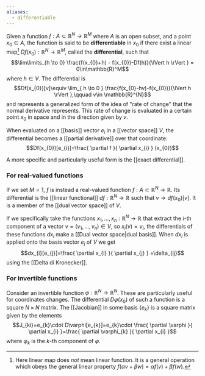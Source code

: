 ```yaml
---
aliases:
  - differentiable
---
```

Given a function $f:A\subset \mathbb{R}^{N}\to \mathbb{R}^{M}$ where $A$ is an open subset, and a point $x_{0}\in A$, the function is said to be **differentiable** in $x_{0}$ if there exist a linear map[^1] $Df(x_{0}):\mathbb{R}^{N}\to \mathbb{R}^{M}$, called the **differential**, such that
$$\lim\limits_{h \to 0} \frac{f(x_{0}+h) - f(x_{0})-Df(h)}{\lVert h \rVert } = 0\in\mathbb{R}^M$$
where $h\in V$. The differential is
$$Df(x_{0})[v]\equiv \lim_{ h \to 0 } \frac{f(x_{0}-hv)-f(x_{0})}{\lVert h \rVert },\qquad v\in \mathbb{R}^{N}$$
and represents a generalized form of the idea of "rate of change" that the normal derivative represents. This rate of change is evaluated in a certain point $x_{0}$ in space and in the direction given by $v$.

When evaluated on a [[basis]] vector $e_{i}$ in a [[vector space]] $V$, the differential becomes a [[partial derivative]] over that coordinate:
$$Df(x_{0})[e_{i}]=\frac{ \partial f }{ \partial x_{i} } (x_{0})$$

A more specific and particularly useful form is the [[exact differential]].
### For real-valued functions
If we set $M=1$, $f$ is instead a real-valued function $f:A\subset \mathbb{R}^{N}\to \mathbb{R}$. Its differential is the [[linear functional]] $df:\mathbb{R}^{N}\to \mathbb{R}$ such that $v\to df(x_{0})[v]$. It is a member of the [[dual vector space]] of $V$.

If we specifically take the functions $x_{1},\ldots,x_{n}:\mathbb{R}^{N}\to \mathbb{R}$ that extract the $i$-th component of a vector $v=(v_{1},\ldots,v_{n})\in V$, so $x_{i}(v)=v_{i}$, the differentials of these functions $dx_{i}$ make a [[Dual vector space|dual basis]]. When $dx_{i}$ is applied onto the basis vector $e_{j}$ of $V$ we get
$$dx_{i}[e_{j}]=\frac{ \partial x_{i} }{ \partial x_{j} } =\delta_{ij}$$
using the [[Delta di Kronecker]].
### For invertible functions
Consider an invertible function $\varphi:\mathbb{R}^{N}\to \mathbb{R}^{N}$. These are particularly useful for coordinates changes. The differential $D\varphi(x_{0})$ of such a function is a square $N\times N$ matrix. The [[Jacobian]] in some basis $\{ e_{k} \}$ is a square matrix given by the elements
$$J_{ki}=e_{k}\cdot D\varphi[e_{k}]=e_{k}\cdot \frac{ \partial \varphi }{ \partial x_{i} }=\frac{ \partial \varphi_{k} }{ \partial x_{i} }$$
where $\varphi_{k}$ is the $k$-th component of $\varphi$.

[^1]: Here linear map does *not* mean linear function. It is a general operation which obeys the general linear property $f(\alpha v+\beta w)=\alpha f(v)+\beta f(w)$.
